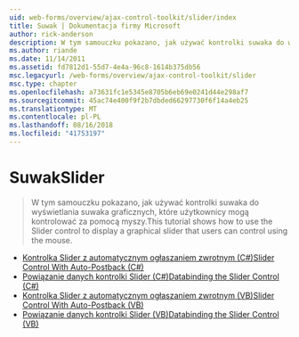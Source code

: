 ```yaml
---
uid: web-forms/overview/ajax-control-toolkit/slider/index
title: Suwak | Dokumentacja firmy Microsoft
author: rick-anderson
description: W tym samouczku pokazano, jak używać kontrolki suwaka do wyświetlania suwaka graficznych, które użytkownicy mogą kontrolować za pomocą myszy.
ms.author: riande
ms.date: 11/14/2011
ms.assetid: fd7812d1-55d7-4e4a-96c8-1614b375db56
msc.legacyurl: /web-forms/overview/ajax-control-toolkit/slider
msc.type: chapter
ms.openlocfilehash: a73631fc1e5345e8705b6eb69e0241d44e298af7
ms.sourcegitcommit: 45ac74e400f9f2b7dbded66297730f6f14a4eb25
ms.translationtype: MT
ms.contentlocale: pl-PL
ms.lasthandoff: 08/16/2018
ms.locfileid: "41753197"
---
```

<a name="slider"></a><span data-ttu-id="0d43d-103">Suwak</span><span class="sxs-lookup"><span data-stu-id="0d43d-103">Slider</span></span>
====================
> <span data-ttu-id="0d43d-104">W tym samouczku pokazano, jak używać kontrolki suwaka do wyświetlania suwaka graficznych, które użytkownicy mogą kontrolować za pomocą myszy.</span><span class="sxs-lookup"><span data-stu-id="0d43d-104">This tutorial shows how to use the Slider control to display a graphical slider that users can control using the mouse.</span></span>


- [<span data-ttu-id="0d43d-105">Kontrolka Slider z automatycznym ogłaszaniem zwrotnym (C#)</span><span class="sxs-lookup"><span data-stu-id="0d43d-105">Slider Control With Auto-Postback (C#)</span></span>](using-the-slider-control-with-auto-postback-cs.md)
- [<span data-ttu-id="0d43d-106">Powiązanie danych kontrolki Slider (C#)</span><span class="sxs-lookup"><span data-stu-id="0d43d-106">Databinding the Slider Control (C#)</span></span>](databinding-the-slider-control-cs.md)
- [<span data-ttu-id="0d43d-107">Kontrolka Slider z automatycznym ogłaszaniem zwrotnym (VB)</span><span class="sxs-lookup"><span data-stu-id="0d43d-107">Slider Control With Auto-Postback (VB)</span></span>](using-the-slider-control-with-auto-postback-vb.md)
- [<span data-ttu-id="0d43d-108">Powiązanie danych kontrolki Slider (VB)</span><span class="sxs-lookup"><span data-stu-id="0d43d-108">Databinding the Slider Control (VB)</span></span>](databinding-the-slider-control-vb.md)
